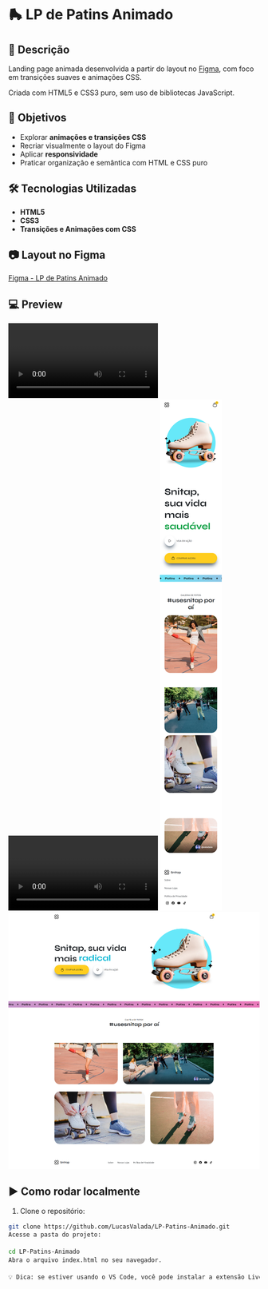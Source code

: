 # 🛼 LP de Patins Animado

## 📌 Descrição

Landing page animada desenvolvida a partir do layout no [Figma](https://www.figma.com/design/yEkozJSDnxO1WwCbFpyFNA/LP-de-patins-animada--Community-?m=auto&is-community-duplicate=1&fuid=945362269147469255), com foco em transições suaves e animações CSS.

Criada com HTML5 e CSS3 puro, sem uso de bibliotecas JavaScript.

## 🎯 Objetivos

- Explorar **animações e transições CSS**
- Recriar visualmente o layout do Figma
- Aplicar **responsividade**
- Praticar organização e semântica com HTML e CSS puro

## 🛠️ Tecnologias Utilizadas

- **HTML5**
- **CSS3**
- **Transições e Animações com CSS**

## 📷 Layout no Figma

[Figma - LP de Patins Animado](https://www.figma.com/design/yEkozJSDnxO1WwCbFpyFNA/LP-de-patins-animada--Community-?m=auto&is-community-duplicate=1&fuid=945362269147469255)

## 💻 Preview

![Video Desktop](./assets/Desktop%20Unitap.mp4)
![Video Mobile](./assets/Mobile.mp4)
![Mobile](mobile.png)
![Desktop](desktop.png)

## ▶️ Como rodar localmente

1. Clone o repositório:

```bash
git clone https://github.com/LucasValada/LP-Patins-Animado.git
Acesse a pasta do projeto:

cd LP-Patins-Animado
Abra o arquivo index.html no seu navegador.

💡 Dica: se estiver usando o VS Code, você pode instalar a extensão Live Server para facilitar o preview em tempo real.
```
